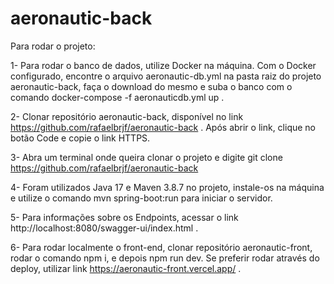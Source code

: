 # aeronautic-back

Para rodar o projeto:

1- Para rodar o banco de dados, utilize Docker na máquina. Com o Docker configurado, encontre o arquivo aeronautic-db.yml na pasta raiz do projeto aeronautic-back, faça o download do mesmo e suba o banco com o comando docker-compose -f aeronauticdb.yml up .

2- Clonar repositório aeronautic-back, disponível no link https://github.com/rafaelbrjf/aeronautic-back . Após abrir o link, clique no botão Code e copie o link HTTPS.

3- Abra um terminal onde queira clonar o projeto e digite git clone https://github.com/rafaelbrjf/aeronautic-back

4- Foram utilizados Java 17 e Maven 3.8.7 no projeto, instale-os na máquina e utilize o comando mvn spring-boot:run para iniciar o servidor.

5- Para informações sobre os Endpoints, acessar o link http://localhost:8080/swagger-ui/index.html .

6- Para rodar localmente o front-end, clonar repositório aeronautic-front, rodar o comando npm i, e depois npm run dev. Se preferir rodar através do deploy, utilizar link https://aeronautic-front.vercel.app/ .
